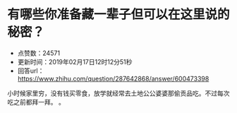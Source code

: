 # 有哪些你准备藏一辈子但可以在这里说的秘密？
- 点赞数：24571
- 更新时间：2019年02月17日12时12分51秒
- 回答url：https://www.zhihu.com/question/287642868/answer/600473398
<body>
 <p data-pid="wt1_k8Ws">小时候家里穷，没有钱买零食，放学就经常去土地公公婆婆那偷贡品吃。不过每次吃之前都拜一拜。 。</p>
</body>